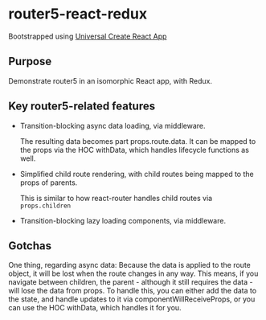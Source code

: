# router5-react-redux
Bootstrapped using [Universal Create React App](https://github.com/leanjscom/universal-create-react-app)

## Purpose
Demonstrate router5 in an isomorphic React app, with Redux.

## Key router5-related features
* Transition-blocking async data loading, via middleware.

  The resulting data becomes part props.route.data. It can be mapped to the props via the HOC withData, which handles lifecycle functions as well.
  
* Simplified child route rendering, with child routes being mapped to the props of parents.

  This is similar to how react-router handles child routes via ```props.children```
  
* Transition-blocking lazy loading components, via middleware.

## Gotchas
One thing, regarding async data: Because the data is applied to the route object, it will be lost when the route changes in any way. This means, if you navigate between children, the parent - although it still requires the data - will lose the data from props. To handle this, you can either add the data to the state, and handle updates to it via componentWillReceiveProps, or you can use the HOC withData, which handles it for you.
